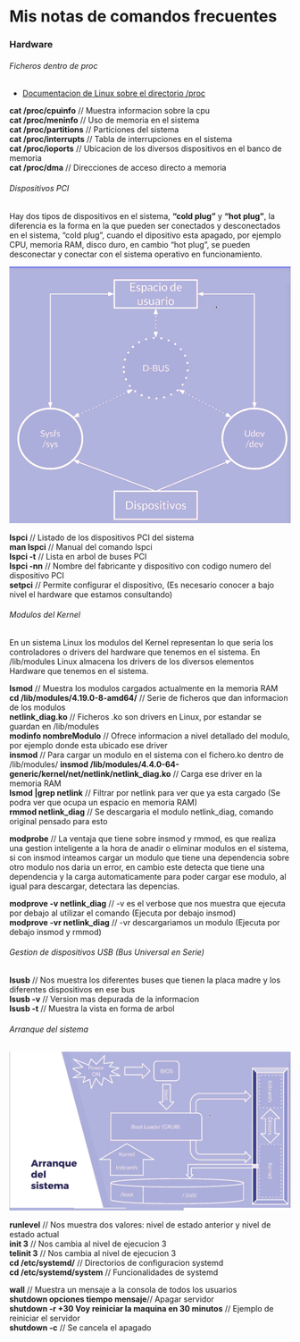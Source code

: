 # Mis notas de comandos frecuentes

### Hardware

###### Ficheros dentro de proc

*  [Documentacion de Linux sobre el directorio /proc](http://tldp.org/LDP/Linux-Filesystem-Hierarchy/html/proc.html)    

**cat /proc/cpuinfo** // Muestra informacion sobre la cpu  
**cat /proc/meninfo** // Uso de memoria en el sistema  
**cat /proc/partitions** // Particiones del sistema  
**cat /proc/interrupts** // Tabla de interrupciones en el sistema   
**cat /proc/ioports** // Ubicacion de los diversos dispositivos en el banco de memoria  
**cat /proc/dma** // Direcciones de acceso directo a memoria  

###### Dispositivos PCI

  Hay dos tipos de dispositivos en el sistema,  **“cold plug”** y  **“hot plug”**, la diferencia es la forma en la que pueden ser conectados y desconectados en el sistema, “cold plug”, cuando el dipositivo esta apagado, por ejemplo CPU, memoria RAM, disco duro, en cambio “hot plug”, se pueden desconectar y conectar con el sistema operativo en funcionamiento.  

![](https://github.com/leandrocosmetomassini/Linux/blob/master/Capetas/101/Capturas/1.png?raw=true)

**lspci** // Listado de los dispositivos PCI del sistema  
**man lspci** // Manual del comando lspci  
**lspci -t** // Lista en arbol de buses PCI  
**lspci -nn** // Nombre del fabricante y dispositivo con codigo numero del dispositivo PCI  
**setpci** // Permite configurar el dispositivo, (Es necesario conocer a bajo nivel el hardware que estamos consultando)  

###### Modulos del Kernel  

  En un sistema Linux los modulos del Kernel representan lo que seria los controladores o drivers del hardware que tenemos en el sistema. En /lib/modules Linux almacena los drivers de los diversos elementos Hardware que tenemos en el sistema.    
  
  **lsmod** // Muestra los modulos cargados actualmente en la memoria RAM  
  **cd /lib/modules/4.19.0-8-amd64/** // Serie de ficheros que dan informacion de los modulos  
  **netlink_diag.ko** // Ficheros .ko son drivers en Linux, por estandar se guardan en /lib/modules  
  **modinfo nombreModulo** // Ofrece informacion a nivel detallado del modulo, por ejemplo donde esta ubicado ese driver  
  **insmod** // Para cargar un modulo en el sistema con el fichero.ko dentro de /lib/modules/ 
  **insmod /lib/modules/4.4.0-64-generic/kernel/net/netlink/netlink_diag.ko** // Carga ese driver en la memoria RAM  
  **lsmod |grep netlink** // Filtrar por netlink para ver que ya esta cargado (Se podra ver que ocupa un espacio en memoria RAM)  
  **rmmod netlink_diag** // Se descargaria el modulo netlink_diag, comando original pensado para esto
  
  **modprobe** // La ventaja que tiene sobre insmod y rmmod, es que realiza una gestion inteligente a la hora de anadir o eliminar modulos en el sistema, si con insmod inteamos cargar un modulo que tiene una dependencia sobre otro modulo nos daria un error, en cambio este detecta que tiene una dependencia y la carga automaticamente para poder cargar ese modulo, al igual para descargar, detectara las depencias.  
  
  **modprove -v netlink_diag** // -v es el verbose que nos muestra que ejecuta por debajo al utilizar el comando (Ejecuta por debajo insmod)  
  **modprove -vr netlink_diag** // -vr descargariamos un modulo (Ejecuta por debajo insmod y rmmod)  
  
  ###### Gestion de dispositivos USB  (Bus Universal en Serie)  
  
  **lsusb** // Nos muestra los diferentes buses que tienen la placa madre y los diferentes dispositivos en ese bus  
  **lsusb -v** // Version mas depurada de la informacion  
  **lsusb -t** // Muestra la vista en forma de arbol  
  
  ###### Arranque del sistema
  
  ![](https://github.com/leandrocosmetomassini/Linux/blob/master/Capetas/101/Capturas/2.png?raw=true)
  
  **runlevel** // Nos muestra dos valores: nivel de estado anterior y nivel de estado actual  
  **init 3** // Nos cambia al nivel de ejecucion 3  
  **telinit 3** // Nos cambia al nivel de ejecucion 3  
  **cd /etc/systemd/** // Directorios de configuracion systemd  
  **cd /etc/systemd/system** // Funcionalidades de systemd  
  
  **wall** // Muestra un mensaje a la consola de todos los usuarios  
  **shutdown opciones tiempo mensaje**// Apagar servidor  
  **shutdown -r +30 Voy reiniciar la maquina en 30 minutos** // Ejemplo de reiniciar el servidor  
  **shutdown -c** // Se cancela el apagado    
  
   
  
  
  
  
  

